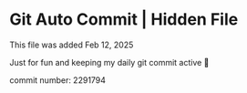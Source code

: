 # Git Auto Commit | Hidden File

This file was added Feb 12, 2025

Just for fun and keeping my daily git commit active 🤪

commit number: 2291794
